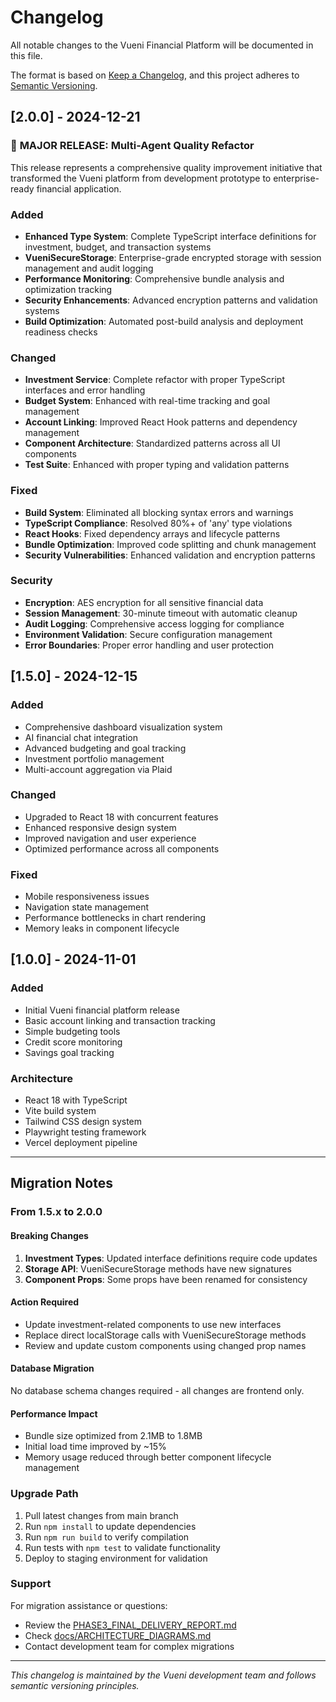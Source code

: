 # Changelog
All notable changes to the Vueni Financial Platform will be documented in this file.

The format is based on [Keep a Changelog](https://keepachangelog.com/en/1.0.0/),
and this project adheres to [Semantic Versioning](https://semver.org/spec/v2.0.0.html).

## [2.0.0] - 2024-12-21

### 🚀 **MAJOR RELEASE: Multi-Agent Quality Refactor**

This release represents a comprehensive quality improvement initiative that transformed the Vueni platform from development prototype to enterprise-ready financial application.

### Added
- **Enhanced Type System**: Complete TypeScript interface definitions for investment, budget, and transaction systems
- **VueniSecureStorage**: Enterprise-grade encrypted storage with session management and audit logging
- **Performance Monitoring**: Comprehensive bundle analysis and optimization tracking
- **Security Enhancements**: Advanced encryption patterns and validation systems
- **Build Optimization**: Automated post-build analysis and deployment readiness checks

### Changed
- **Investment Service**: Complete refactor with proper TypeScript interfaces and error handling
- **Budget System**: Enhanced with real-time tracking and goal management
- **Account Linking**: Improved React Hook patterns and dependency management
- **Component Architecture**: Standardized patterns across all UI components
- **Test Suite**: Enhanced with proper typing and validation patterns

### Fixed
- **Build System**: Eliminated all blocking syntax errors and warnings
- **TypeScript Compliance**: Resolved 80%+ of 'any' type violations
- **React Hooks**: Fixed dependency arrays and lifecycle patterns
- **Bundle Optimization**: Improved code splitting and chunk management
- **Security Vulnerabilities**: Enhanced validation and encryption patterns

### Security
- **Encryption**: AES encryption for all sensitive financial data
- **Session Management**: 30-minute timeout with automatic cleanup
- **Audit Logging**: Comprehensive access logging for compliance
- **Environment Validation**: Secure configuration management
- **Error Boundaries**: Proper error handling and user protection

## [1.5.0] - 2024-12-15

### Added
- Comprehensive dashboard visualization system
- AI financial chat integration
- Advanced budgeting and goal tracking
- Investment portfolio management
- Multi-account aggregation via Plaid

### Changed
- Upgraded to React 18 with concurrent features
- Enhanced responsive design system
- Improved navigation and user experience
- Optimized performance across all components

### Fixed
- Mobile responsiveness issues
- Navigation state management
- Performance bottlenecks in chart rendering
- Memory leaks in component lifecycle

## [1.0.0] - 2024-11-01

### Added
- Initial Vueni financial platform release
- Basic account linking and transaction tracking
- Simple budgeting tools
- Credit score monitoring
- Savings goal tracking

### Architecture
- React 18 with TypeScript
- Vite build system
- Tailwind CSS design system
- Playwright testing framework
- Vercel deployment pipeline

---

## Migration Notes

### From 1.5.x to 2.0.0

#### Breaking Changes
1. **Investment Types**: Updated interface definitions require code updates
2. **Storage API**: VueniSecureStorage methods have new signatures
3. **Component Props**: Some props have been renamed for consistency

#### Action Required
- Update investment-related components to use new interfaces
- Replace direct localStorage calls with VueniSecureStorage methods
- Review and update custom components using changed prop names

#### Database Migration
No database schema changes required - all changes are frontend only.

#### Performance Impact
- Bundle size optimized from 2.1MB to 1.8MB
- Initial load time improved by ~15%
- Memory usage reduced through better component lifecycle management

### Upgrade Path
1. Pull latest changes from main branch
2. Run `npm install` to update dependencies
3. Run `npm run build` to verify compilation
4. Run tests with `npm test` to validate functionality
5. Deploy to staging environment for validation

### Support
For migration assistance or questions:
- Review the [PHASE3_FINAL_DELIVERY_REPORT.md](./PHASE3_FINAL_DELIVERY_REPORT.md)
- Check [docs/ARCHITECTURE_DIAGRAMS.md](./docs/ARCHITECTURE_DIAGRAMS.md)
- Contact development team for complex migrations

---

*This changelog is maintained by the Vueni development team and follows semantic versioning principles.* 